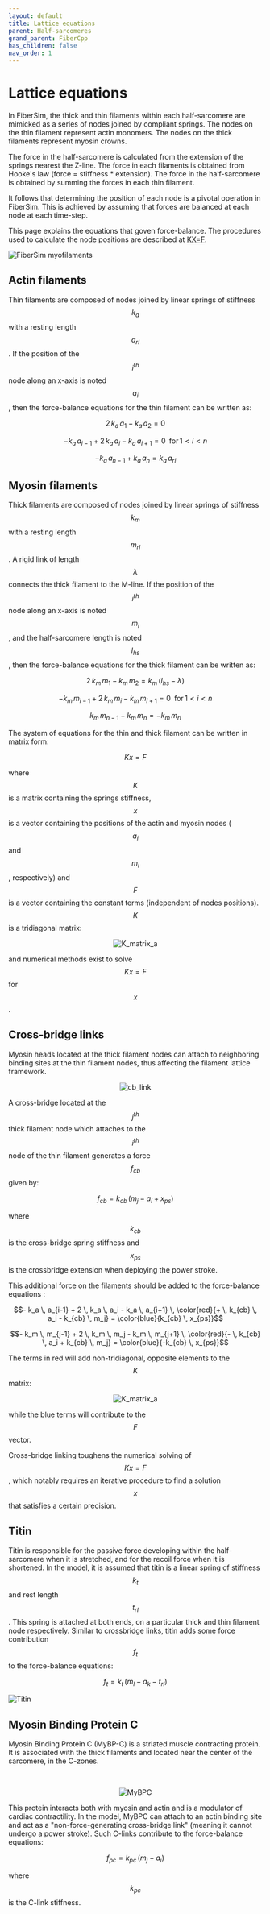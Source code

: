 ```yaml
---
layout: default
title: Lattice equations
parent: Half-sarcomeres
grand_parent: FiberCpp
has_children: false
nav_order: 1
---
```


# Lattice equations

In FiberSim, the thick and thin filaments within each half-sarcomere are mimicked as a series of nodes joined by compliant springs. The nodes on the thin filament represent actin monomers. The nodes on the thick filaments represent myosin crowns.

The force in the half-sarcomere is calculated from the extension of the springs nearest the Z-line. The force in each filaments is obtained from Hooke's law (force = stiffness * extension). The force in the half-sarcomere is obtained by summing the forces in each thin filament.

It follows that determining the position of each node is a pivotal operation in FiberSim. This is achieved by assuming that forces are balanced at each node at each time-step.

This page explains the equations that goven force-balance. The procedures used to calculate the node positions are described at [KX=F](../KX=F/KX=F.html).

![FiberSim myofilaments](Filaments.png)

## Actin filaments

Thin filaments are composed of nodes joined by linear springs of stiffness $$k_{a}$$ with a resting length $$a_{rl}$$. If the position of the $$i^{th}$$ node along an x-axis is noted $$a_i$$, then the force-balance equations for the thin filament can be written as:

$$ 2 \, k_a \, a_1 - k_a \, a_2 = 0$$

$$ -  k_a \, a_{i-1} + 2 \, k_a \, a_i - k_a \, a_{i+1} = 0 \,\,\, \text{for} \, 1 \lt i \lt n$$

$$ -k_a \, a_{n-1} + k_a \, a_n = k_a \, a_{rl}$$

## Myosin filaments

Thick filaments are composed of nodes joined by linear springs of stiffness $$k_{m}$$ with a resting length $$m_{rl}$$. A rigid link of length $$\lambda$$ connects the thick filament to the M-line. If the position of the $$i^{th}$$ node along an x-axis is noted $$m_i$$, and the half-sarcomere length is noted $$l_{hs}$$, then the force-balance equations for the thick filament can be written as:

$$ 2 \, k_m \, m_1 - k_m \, m_2 = k_m \, (l_{hs}- \lambda)$$

$$ -  k_m \, m_{i-1} + 2 \, k_m \, m_i - k_m \, m_{i+1} = 0 \,\,\, \text{for} \, 1 \lt i \lt n$$

$$k_m \, m_{n-1} - k_m \, m_n = -k_m \, m_{rl}$$

The system of equations for the thin and thick filament can be written in matrix form:

$$K x = F$$ 

where $$K$$ is a matrix containing the springs stiffness, $$x$$ is a vector containing the positions of the actin and myosin nodes ($$a_i$$ and $$m_i$$, respectively) and $$F$$ is a vector containing the constant terms (independent of nodes positions). $$K$$ is a tridiagonal matrix:


<p align="center">
  <img alt="K_matrix_a" src="K_matrix_a.png">
</p>


and numerical methods exist to solve $$Kx=F$$ for $$x$$.


## Cross-bridge links 

Myosin heads located at the thick filament nodes can attach to neighboring binding sites at the thin filament nodes, thus affecting the filament lattice framework. 

<p align="center">
  <img alt="cb_link" src="cb_link.png">
</p>

A cross-bridge located at the $$j^{th}$$ thick filament node which attaches to the $$i^{th}$$ node of the thin filament generates a force $$f_{cb}$$ given by:

$$f_{cb} = k_{cb} \, (m_j - a_i + x_{ps})$$

where  $$k_{cb}$$ is the cross-bridge spring stiffness and $$x_{ps}$$ is the crossbridge extension when deploying the power stroke.

This additional force on the filaments should be added to the force-balance equations :

$$-  k_a \, a_{i-1} + 2 \, k_a \, a_i - k_a \, a_{i+1} \, \color{red}{+ \, k_{cb} \, a_i - k_{cb} \, m_j} = \color{blue}{k_{cb} \, x_{ps}}$$

$$-  k_m \, m_{j-1} + 2 \, k_m \, m_j - k_m \, m_{j+1} \, \color{red}{- \, k_{cb} \, a_i + k_{cb} \, m_j} = \color{blue}{-k_{cb} \, x_{ps}}$$

The terms in red will add non-tridiagonal, opposite elements to the $$K$$ matrix: 

<p align="center">
  <img alt="K_matrix_a" src="K_matrix_b.png">
</p>

while the blue terms will contribute to the $$F$$ vector. 

Cross-bridge linking toughens the numerical solving of $$K x = F$$, which notably requires an iterative procedure to find a solution $$x$$ that satisfies a certain precision. 

## Titin 

Titin is responsible for the passive force developing within the half-sarcomere when it is stretched, and for the recoil force when it is shortened. In the model, it is assumed that titin is a linear spring of stiffness $$k_t$$ and rest length $$t_{rl}$$. This spring is attached at both ends, on a particular thick and thin filament node respectively. Similar to crossbridge links, titin adds some force contribution $$f_{t}$$ to the force-balance equations:

$$f_{t} = k_{t} \, (m_l - a_k - t_{rl})$$

![Titin](titin.png)

## Myosin Binding Protein C

Myosin Binding Protein C (MyBP-C) is a striated muscle contracting protein. It is associated with the thick filaments and located near the center of the sarcomere, in the C-zones. 

 <br>

<p align="center">
  <img alt="MyBPC" src="c_zone.png">
</p>

This protein interacts both with myosin and actin and is a modulator of cardiac contractility. In the model, MyBPC can attach to an actin binding site and act as a "non-force-generating cross-bridge link" (meaning it cannot undergo a power stroke). Such C-links contribute to the force-balance equations:

 $$f_{pc} = k_{pc} \, (m_j - a_i)$$
 
 where  $$k_{pc}$$ is the C-link stiffness.




